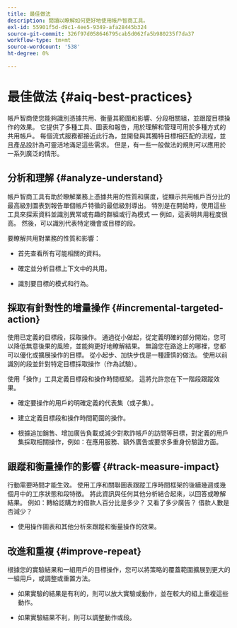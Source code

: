 ```yaml
---
title: 最佳做法
description: 閱讀以瞭解如何更好地使用帳戶智商工具。
exl-id: 55901f5d-d9c1-4ee5-9349-afa28445b324
source-git-commit: 326f97d058646795cab5d062fa5b980235f7da37
workflow-type: tm+mt
source-wordcount: '538'
ht-degree: 0%

---
```


# 最佳做法 {#aiq-best-practices}

帳戶智商使您能夠識別憑據共用、衡量其範圍和影響、分段相關組，並跟蹤目標操作的效果。 它提供了多種工具、圖表和報告，用於理解和管理可用於多種方式的共用帳戶。 每個流式服務都接近此行為，並開發與其獨特目標相匹配的流程，並且產品設計為可靈活地滿足這些需求。  但是，有一些一般做法的規則可以應用於一系列廣泛的情形。

## 分析和理解 {#analyze-understand}

帳戶智商工具有助於瞭解業務上憑據共用的性質和廣度，從顯示共用帳戶百分比的最高級別圖表到報告單個帳戶特徵的最低級別導出。 特別是在開始時，使用這些工具來探索資料並識別異常或有趣的群組或行為模式 — 例如，這表明共用程度很高。 然後，可以識別代表特定機會或目標的段。

要瞭解共用對業務的性質和影響：

* 首先查看所有可能相關的資料。

* 確定並分析目標上下文中的共用。

* 識別要目標的模式和行為。

## 採取有針對性的增量操作 {#incremental-targeted-action}

使用已定義的目標段，採取操作。 通過從小做起，從定義明確的部分開始，您可以降低無意後果的風險，並能夠更好地瞭解結果。 無論您在路途上的哪裡，您都可以優化或擴展操作的目標。
從小起步、加快步伐是一種謹慎的做法。 使用以前識別的段並針對特定目標採取操作（作為試驗）。

使用「操作」工具定義目標段和操作時間框架。 這將允許您在下一階段跟蹤效果。

* 確定要操作的用戶的明確定義的代表集（或子集）。

* 建立定義目標段和操作時間範圍的操作。

* 根據追加銷售、增加廣告負載或減少對欺詐帳戶的訪問等目標，對定義的用戶集採取相關操作，例如：在應用服務、額外廣告或要求多重身份驗證方面。

<!--If necessary, gauge the affect [by measuring the impact of actions taken](#track-measure-impact).-->

## 跟蹤和衡量操作的影響 {#track-measure-impact}

行動需要時間才能生效。 使用工序和關聯圖表跟蹤工序時間框架的後續幾週或幾個月中的工序狀態和段特徵。 將此資訊與任何其他分析結合起來，以回答或瞭解結果。 例如：轉給認購方的借款人百分比是多少？ 又看了多少廣告？ 借款人數是否減少？

* 使用操作圖表和其他分析來跟蹤和衡量操作的效果。

## 改進和重複 {#improve-repeat}

根據您的實驗結果和一組用戶的目標操作，您可以將策略的覆蓋範圍擴展到更大的一組用戶，或調整或重置方法。

* 如果實驗的結果是有利的，則可以放大實驗或動作，並在較大的組上重複這些動作。

* 如果實驗結果不利，則可以調整動作或段。

<!--

Best Practices
Account IQ enables you to maximize your business ROI, and eventually grow your subscribers and revenue by understanding subscriber usage patterns and password sharing. Read on to know how you can make the best use of Account IQ to manage credential sharing.

Analyze and understand
Authorized access of streaming services generates vast sums of data representing user activity. Use Account IQ analytics tools to explore the data and identify interesting cohorts or behavioral patterns that indicate sharing. Then, segments representing a particular opportunity or objective can be identified.

To understand nature and impact of sharing on your business:

Use Account IQ to access all relevant data.

Identify and analyze sharing in the context of your objectives.

Identify patterns and behavior to target.

Take targeted incremental action
To start small and ramp up is a prudent approach. Use previously identified segments, and take actions (as experiments) with specific objectives.

Identify a well-defined, representative subset of users in the segment to act on.

Depending on objectives such as upselling, increasing ad load, or mitigating access to fraudulent accounts, take relevant actions to include customer messaging or offers, extra ads, or requiring multi-factor authentication.

Target users are likely to respond to offers to upgrade and pay for sharing.

Align enterprise stakeholders to update strategy, such as:

Revisit partner agreements to enlist cooperation or concessions.

Simplify access and enhance the user experience for good customers.

Mitigate sharing by limiting access to obvious moochers.

If necessary, gauge the affect by measuring the impact of actions taken.

Track and measure the impact of actions
Once you have acted on some set of users within a segment, it is important to measure the effect of those actions over a subsequent period of weeks or months. For example, you would want to understand:

What percentage of borrowers converted to subscribers?

How many additional ads were viewed?

Did the number of borrowers decrease?

Account IQ's sophisticated machine learning based models help you analyze and measure the impacts of your experiments (or actions).

Improve and repeat
Based on the outcomes of your experiments and targeted actions on small groups of users, you can expand the reach of your strategies to rest of the user segment or reset the strategy and audience to act on.

Based on the usage insights from risk indices, sharing levels, and usage patterns, you can create experiments (or operations) and tailor your actions for strategic goals or desired outcomes.

If the results of the experiment are favorable, then you can scale up the experiment, and repeat those actions on a larger group.

If the results of the experiment are unfavorable, then you can adjust your action or the experiment group.

Therefore, understanding, acting, and tracking are the keys to optimally mitigate and manage credential sharing in your subscribers.
-->
